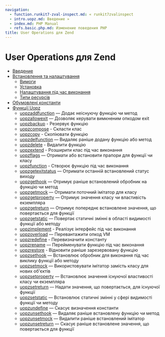 ```yaml
---
navigation:
  - function.runkit7-zval-inspect.md: « runkit7zvalinspect
  - intro.uopz.md: Введение »
  - index.md: PHP Manual
  - refs.basic.php.md: Изменение поведения PHP
title: User Operations для Zend
---
```

# User Operations для Zend

-   [Введение](intro.uopz.md)
-   [Встановлення та налаштування](uopz.setup.md)
    -   [Вимоги](uopz.requirements.md)
    -   [Установка](uopz.installation.md)
    -   [Налаштування під час виконання](uopz.configuration.md)
    -   [Типи ресурсів](uopz.resources.md)
-   [Обумовлені константи](uopz.constants.md)
-   [Функції Uopz](ref.uopz.md)
    -   [uopzaddfunction](function.uopz-add-function.md) — Додає неіснуючу функцію чи метод
    -   [uopzallowexit](function.uopz-allow-exit.md) — Дозволяє керувати вимкненим опкодом exit
    -   [uopzbackup](function.uopz-backup.md) - Резервує функцію
    -   [uopzcompose](function.uopz-compose.md) - Скласти клас
    -   [uopzcopy](function.uopz-copy.md) - Скопіювати функцію
    -   [uopzdelfunction](function.uopz-del-function.md) — Видаляє раніше додану функцію або метод
    -   [uopzdelete](function.uopz-delete.md) - Видалити функцію
    -   [uopzextend](function.uopz-extend.md) - Розширити клас під час виконання
    -   [uopzflags](function.uopz-flags.md) — Отримати або встановити прапори для функції чи класу
    -   [uopzfunction](function.uopz-function.md) - Створює функцію під час виконання
    -   [uopzgetexitstatus](function.uopz-get-exit-status.md) — Отримати останній встановлений статус виходу
    -   [uopzgethook](function.uopz-get-hook.md) — Отримує раніше встановлений обробник на функцію чи метод
    -   [uopzgetmock](function.uopz-get-mock.md) — Отримати поточний імітатор для класу
    -   [uopzgetproperty](function.uopz-get-property.md) — Отримує значення класу чи властивість екземпляра
    -   [uopzgetreturn](function.uopz-get-return.md) — Отримує попереднє встановлене значення, що повертається для функції
    -   [uopzgetstatic](function.uopz-get-static.md) — Повертає статичні змінні в області видимості функції або методу
    -   [uopzimplement](function.uopz-implement.md) - Реалізує інтерфейс під час виконання
    -   [uopzoverload](function.uopz-overload.md) — Перевантажити опкод VM
    -   [uopzredefine](function.uopz-redefine.md) - Перевизначити константу
    -   [uopzrename](function.uopz-rename.md) — Перейменувати функцію під час виконання
    -   [uopzrestore](function.uopz-restore.md) - Відновити раніше зарезервовану функцію
    -   [uopzsethook](function.uopz-set-hook.md) — Встановлює обробник для виконання під час виклику функції або методу
    -   [uopzsetmock](function.uopz-set-mock.md) — Використовувати імітатор замість класу для нових об'єктів
    -   [uopzsetproperty](function.uopz-set-property.md) — Встановлює значення існуючої властивості класу чи екземпляра
    -   [uopzsetreturn](function.uopz-set-return.md) — Надати значення, що повертається, для існуючої функції
    -   [uopzsetstatic](function.uopz-set-static.md) — Встановлює статичні змінні у сфері видимості функції чи методу
    -   [uopzundefine](function.uopz-undefine.md) — Скасує визначення константи
    -   [uopzunsethook](function.uopz-unset-hook.md) — Видаляє раніше встановлену функцію чи метод
    -   [uopzunsetmock](function.uopz-unset-mock.md) — Видалити раніше встановлений імітатор
    -   [uopzunsetreturn](function.uopz-unset-return.md) — Скасує раніше встановлене значення, що повертається для функції
